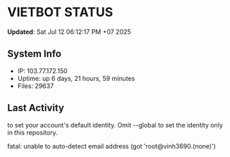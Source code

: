 # VIETBOT STATUS
**Updated**: Sat Jul 12 06:12:17 PM +07 2025

## System Info
- IP: 103.77.172.150
- Uptime: up 6 days, 21 hours, 59 minutes
- Files: 29637

## Last Activity

to set your account's default identity.
Omit --global to set the identity only in this repository.

fatal: unable to auto-detect email address (got 'root@vinh3690.(none)')
